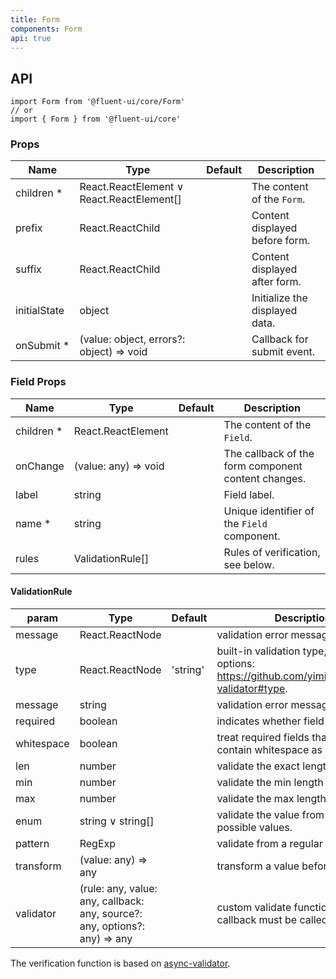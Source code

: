 ```yaml
---
title: Form
components: Form
api: true
---
```


## API

```
import Form from '@fluent-ui/core/Form'
// or
import { Form } from '@fluent-ui/core'
```

### Props

| Name | Type | Default | Description |
| --- | --- | --- | --- |
| children&nbsp;* | React.ReactElement &or; React.ReactElement[] |  | The content of the `Form`. |
| prefix | React.ReactChild |  | Content displayed before form. |
| suffix | React.ReactChild |  | Content displayed after form. |
| initialState | object |  | Initialize the displayed data. |
| onSubmit&nbsp;* | (value: object, errors?: object) => void |  | Callback for submit event. |

### Field Props

| Name | Type | Default | Description |
| --- | --- | --- | --- |
| children&nbsp;* | React.ReactElement |  | The content of the `Field`. |
| onChange | (value: any) => void |  | The callback of the form component content changes. |
| label | string |  | Field label. |
| name&nbsp;* | string |  | Unique identifier of the `Field` component. |
| rules | ValidationRule[] |  | Rules of verification, see below. |

#### ValidationRule

| param | Type | Default | Description |
| --- | --- | --- | --- |
| message | React.ReactNode |  | validation error message. |
| type | React.ReactNode | 'string' | built-in validation type, available options: https://github.com/yiminghe/async-validator#type. |
| message | string |  | validation error message. |
| required | boolean |  | indicates whether field is required. |
| whitespace | boolean |  | treat required fields that only contain whitespace as errors. |
| len | number |  | validate the exact length of a field. |
| min | number |  | validate the min length of a field. |
| max | number |  | validate the max length of a field. |
| enum | string &or; string[] |  | validate the value from a list of possible values. |
| pattern | RegExp |  | validate from a regular expression. |
| transform | (value: any) => any |  | transform a value before validation. |
| validator | (rule: any, value: any, callback: any, source?: any, options?: any) => any |  | custom validate function (Note: callback must be called). |

The verification function is based on [async-validator](https://github.com/yiminghe/async-validator).
